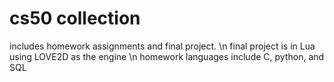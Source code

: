# cs50 collection
includes homework assignments and final project. \n
final project is in Lua using LOVE2D as the engine \n
homework languages include C, python, and SQL
